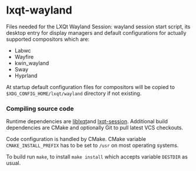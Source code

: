 # lxqt-wayland
Files needed for the LXQt Wayland Session: wayland session start script, its desktop entry for
display managers and default configurations for actually supported compositors which are:

* Labwc
* Wayfire
* kwin_wayland
* Sway
* Hyprland

At startup default configuration files for compositors will be copied to `$XDG_CONFIG_HOME/lxqt/wayland` directory
if not existing.

### Compiling source code

Runtime dependencies are [liblxqt](https://github.com/lxqt/liblxqt)and [lxqt-session](https://github.com/lxqt/lxqt-session).
Additional build dependencies are CMake and optionally Git to pull latest VCS checkouts.

Code configuration is handled by CMake. CMake variable `CMAKE_INSTALL_PREFIX` has to be set
to `/usr` on most operating systems.  

To build run `make`, to install `make install` which accepts variable `DESTDIR` as usual.  
